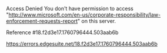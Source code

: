 Access Denied
You don't have permission to access "http://www.microsoft.com/en-us/corporate-responsibility/law-enforcement-requests-report" on this server.

Reference #18.f2d3e17.1760796444.503aab6b

https://errors.edgesuite.net/18.f2d3e17.1760796444.503aab6b